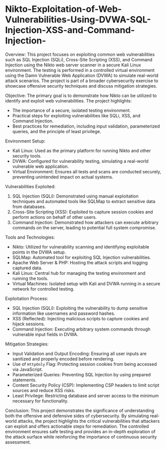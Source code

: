 # Nikto-Exploitation-of-Web-Vulnerabilities-Using-DVWA-SQL-Injection-XSS-and-Command-Injection-

Overview:
This project focuses on exploiting common web vulnerabilities such as SQL Injection (SQLi), Cross-Site Scripting (XSS), and Command Injection using the Nikto web server scanner in a secure Kali Linux environment. The testing is performed in a controlled virtual environment using the Damn Vulnerable Web Application (DVWA) to simulate real-world attack scenarios. The project is part of a broader cybersecurity exercise to showcase offensive security techniques and discuss mitigation strategies.

Objective:
The primary goal is to demonstrate how Nikto can be utilized to identify and exploit web vulnerabilities. The project highlights:
- The importance of a secure, isolated testing environment.
- Practical steps for exploiting vulnerabilities like SQLi, XSS, and Command Injection.
- Best practices for remediation, including input validation, parameterized queries, and the principle of least privilege.

Environment Setup:
- Kali Linux: Used as the primary platform for running Nikto and other security tools.
- DVWA: Configured for vulnerability testing, simulating a real-world vulnerable web application.
- Virtual Environment: Ensures all tests and scans are conducted securely, preventing unintended impact on actual systems.

Vulnerabilities Exploited:
1. SQL Injection (SQLi): Demonstrated using manual exploitation techniques and automated tools like SQLMap to extract sensitive data from databases.
2. Cross-Site Scripting (XSS): Exploited to capture session cookies and perform actions on behalf of other users.
3. Command Injection: Demonstrated how attackers can execute arbitrary commands on the server, leading to potential full system compromise.

Tools and Technologies:
- Nikto: Utilized for vulnerability scanning and identifying exploitable points in the DVWA setup.
- SQLMap: Automated tool for exploiting SQL Injection vulnerabilities.
- Apache Web Server & PHP: Hosting the attack scripts and logging captured data.
- Kali Linux: Central hub for managing the testing environment and running the tools.
- Virtual Machines: Isolated setup with Kali and DVWA running in a secure network for controlled testing.

Exploitation Process:
- SQL Injection (SQLi): Exploiting the vulnerability to dump sensitive information like usernames and password hashes.
- XSS (Reflected): Injecting malicious scripts to capture cookies and hijack sessions.
- Command Injection: Executing arbitrary system commands through vulnerable input fields in DVWA.

Mitigation Strategies:
- Input Validation and Output Encoding: Ensuring all user inputs are sanitized and properly encoded before rendering.
- Use of `HttpOnly` Flag: Protecting session cookies from being accessed via JavaScript.
- Parameterized Queries: Preventing SQL Injection by using prepared statements.
- Content Security Policy (CSP): Implementing CSP headers to limit script sources and reduce XSS risks.
- Least Privilege: Restricting database and server access to the minimum necessary for functionality.

Conclusion:
This project demonstrates the significance of understanding both the offensive and defensive sides of cybersecurity. By simulating real-world attacks, the project highlights the critical vulnerabilities that attackers can exploit and offers actionable steps for remediation. The controlled environment ensures safe testing and provides an in-depth exploration of the attack surface while reinforcing the importance of continuous security assessment.
